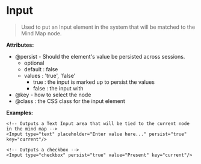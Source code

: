 Input
=====
> Used to put an Input element in the system that will be matched to the Mind Map node.

**Attributes:**
* @persist - Should the element's value be persisted across sessions.
	* optional
	* default : false
	* values : 'true', 'false'
		* true : the input is marked up to persist the values
		* false : the input with 
* @key - how to select the node
* @class : the CSS class for the input element

**Examples:**
```
<!-- Outputs a Text Input area that will be tied to the current node in the mind map -->
<Input type="text" placeholder="Enter value here..." persist="true" key="current"/>

<!-- Outputs a checkbox -->
<Input type="checkbox" persist="true" value="Present" key="current"/>
```
